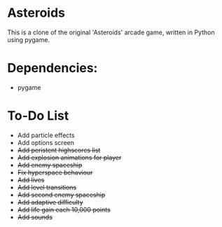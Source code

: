 # Asteroids

This is a clone of the original 'Asteroids' arcade game, written in Python using pygame.

# Dependencies: 
- pygame

# To-Do List
- Add particle effects
- Add options screen
- ~~Add peristent highscores list~~
- ~~Add explosion animations for player~~
- ~~Add enemy spaceship~~
- ~~Fix hyperspace behaviour~~
- ~~Add lives~~
- ~~Add level transitions~~
- ~~Add second enemy spaceship~~
- ~~Add adaptive difficulty~~
- ~~Add life gain each 10,000 points~~
- ~~Add sounds~~
